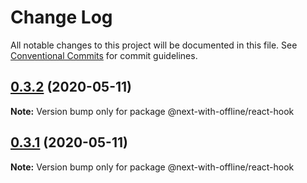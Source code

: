 # Change Log

All notable changes to this project will be documented in this file.
See [Conventional Commits](https://conventionalcommits.org) for commit guidelines.

## [0.3.2](https://github.com/cansin/next-with-offline/compare/v0.3.1...v0.3.2) (2020-05-11)

**Note:** Version bump only for package @next-with-offline/react-hook





## [0.3.1](https://github.com/cansin/next-with-offline/compare/v0.3.0...v0.3.1) (2020-05-11)

**Note:** Version bump only for package @next-with-offline/react-hook
